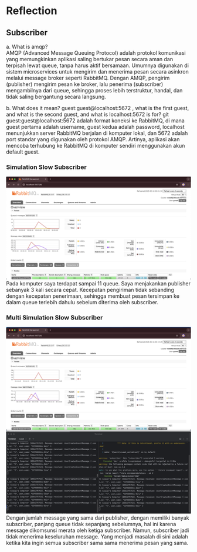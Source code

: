 # Reflection
## Subscriber

a. What is amqp? \
AMQP (Advanced Message Queuing Protocol) adalah protokol komunikasi yang memungkinkan aplikasi saling bertukar pesan secara aman dan terpisah lewat queue, tanpa harus aktif bersamaan. Umumnya digunakan di sistem microservices untuk mengirim dan menerima pesan secara asinkron melalui message broker seperti RabbitMQ. Dengan AMQP, pengirim (publisher) mengirim pesan ke broker, lalu penerima (subscriber) mengambilnya dari queue, sehingga proses lebih terstruktur, handal, dan tidak saling bergantung secara langsung.

b. What does it mean? guest:guest@localhost:5672 , what is the first guest, and what
is the second guest, and what is localhost:5672 is for? git\
guest:guest@localhost:5672 adalah format koneksi ke RabbitMQ, di mana guest pertama adalah username, guest kedua adalah password, localhost menunjukkan server RabbitMQ berjalan di komputer lokal, dan 5672 adalah port standar yang digunakan oleh protokol AMQP. Artinya, aplikasi akan mencoba terhubung ke RabbitMQ di komputer sendiri menggunakan akun default guest.

### Simulation Slow Subscriber
![Simulation slow subscriber](image/SimulationSlowSubscriber.png)
Pada komputer saya terdapat sampai 11 queue. Saya menjakankan publisher sebanyak 3 kali secara cepat. Kecepatan pengiriman tidak sebanding dengan kecepatan penerimaan, sehingga membuat pesan tersimpan ke dalam queue terlebih dahulu sebelum diterima oleh subscriber.

### Multi Simulation Slow Subscriber
![Multi simulation slow subscriber monitor](image/MultiSimulationSlowSubscriberMonitor.png)
![Multi simulation slow subscriber console](image/MultiSimulationSlowSubscriberConsole.png)
Dengan jumlah message yang sama dari publisher, dengan memiliki banyak subscriber, panjang queue tidak sepanjang sebelumnya, hal ini karena message dikomsunsi merata oleh ketiga subscriber. Namun, subscriber jadi tidak menerima keseluruhan message. Yang menjadi masalah di sini adalah ketika kita ingin semua subscriber sama sama menerima pesan yang sama.